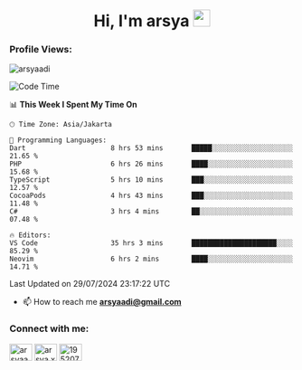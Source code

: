 <h1 align="center">Hi, I'm arsya 
  <img src="https://media.giphy.com/media/hvRJCLFzcasrR4ia7z/giphy.gif" width="30px"/>
</h1>

<p align="left"> <h3>Profile Views:</h3> <img src="https://komarev.com/ghpvc/?username=arsyaadi&label=Profile%20views&color=0e75b6&style=flat" alt="arsyaadi" /> </p>

<!--START_SECTION:waka-->
![Code Time](http://img.shields.io/badge/Code%20Time-3%2C024%20hrs%2027%20mins-blue)

📊 **This Week I Spent My Time On** 

```text
🕑︎ Time Zone: Asia/Jakarta

💬 Programming Languages: 
Dart                     8 hrs 53 mins       █████░░░░░░░░░░░░░░░░░░░░   21.65 % 
PHP                      6 hrs 26 mins       ████░░░░░░░░░░░░░░░░░░░░░   15.68 % 
TypeScript               5 hrs 10 mins       ███░░░░░░░░░░░░░░░░░░░░░░   12.57 % 
CocoaPods                4 hrs 43 mins       ███░░░░░░░░░░░░░░░░░░░░░░   11.48 % 
C#                       3 hrs 4 mins        ██░░░░░░░░░░░░░░░░░░░░░░░   07.48 % 

🔥 Editors: 
VS Code                  35 hrs 3 mins       █████████████████████░░░░   85.29 % 
Neovim                   6 hrs 2 mins        ████░░░░░░░░░░░░░░░░░░░░░   14.71 % 
```


 Last Updated on 29/07/2024 23:17:22 UTC
<!--END_SECTION:waka-->

- 📫 How to reach me **arsyaadi@gmail.com**


<h3 align="left">Connect with me:</h3>
<p align="left">
<a href="https://linkedin.com/in/arsyaadi" target="blank"><img align="center" src="https://raw.githubusercontent.com/rahuldkjain/github-profile-readme-generator/master/src/images/icons/Social/linked-in-alt.svg" alt="arsyaadi" height="30" width="40" /></a>
<a href="https://fb.com/arsya.xkz" target="blank"><img align="center" src="https://raw.githubusercontent.com/rahuldkjain/github-profile-readme-generator/master/src/images/icons/Social/facebook.svg" alt="arsya.xkz" height="30" width="40" /></a>
<a href="https://stackoverflow.com/users/19520749" target="blank"><img align="center" src="https://raw.githubusercontent.com/rahuldkjain/github-profile-readme-generator/master/src/images/icons/Social/stack-overflow.svg" alt="19520749" height="30" width="40" /></a>
</p>
